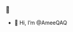 ### 👻

- 👋 Hi, I’m @AmeeQAQ

<!---
AmeeQAQ/AmeeQAQ is a ✨ special ✨ repository because its `README.md` (this file) appears on your GitHub profile.
You can click the Preview link to take a look at your changes.
--->
